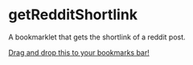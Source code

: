 # getRedditShortlink

A bookmarklet that gets the shortlink of a reddit post.

<a href="javascript:void%20function(){if(%22www.reddit.com%22===window.location.host){const%20t=window.location.pathname.split(%22/%22),o=%22https://redd.it/%22+t[4];alert(o)}}();">Drag and drop this to your bookmarks bar!</a>